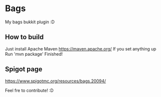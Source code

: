 # Bags
My bags bukkit plugin :D

## How to build
Just install Apache Maven 
https://maven.apache.org/
If you set anything up
Run 'mvn package'
Finished!

## Spigot page
https://www.spigotmc.org/resources/bags.20094/

Feel fre to contribute! :D
